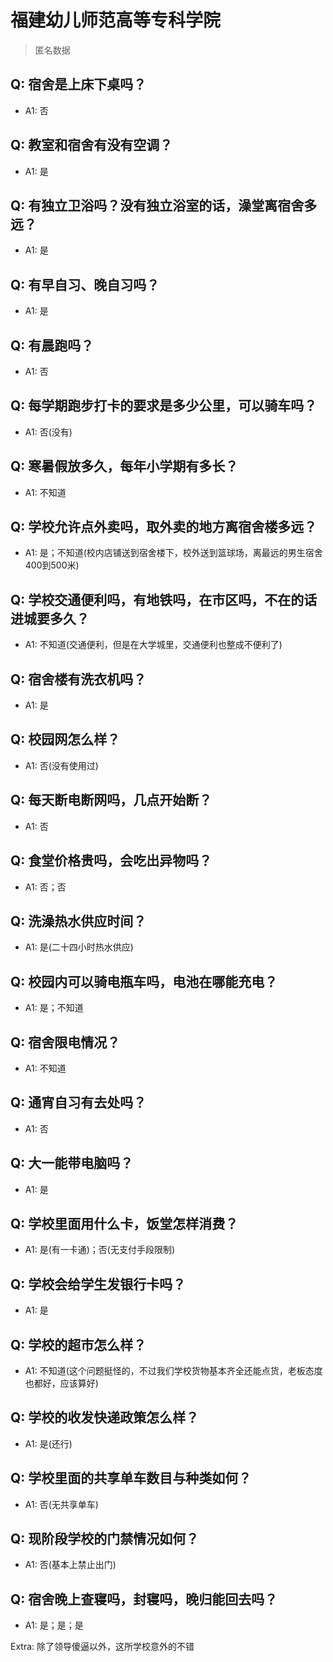 # 福建幼儿师范高等专科学院

> 匿名数据

## Q: 宿舍是上床下桌吗？

- A1: 否

## Q: 教室和宿舍有没有空调？

- A1: 是

## Q: 有独立卫浴吗？没有独立浴室的话，澡堂离宿舍多远？

- A1: 是

## Q: 有早自习、晚自习吗？

- A1: 是

## Q: 有晨跑吗？

- A1: 否

## Q: 每学期跑步打卡的要求是多少公里，可以骑车吗？

- A1: 否(没有)

## Q: 寒暑假放多久，每年小学期有多长？

- A1: 不知道

## Q: 学校允许点外卖吗，取外卖的地方离宿舍楼多远？

- A1: 是；不知道(校内店铺送到宿舍楼下，校外送到篮球场，离最远的男生宿舍400到500米)

## Q: 学校交通便利吗，有地铁吗，在市区吗，不在的话进城要多久？

- A1: 不知道(交通便利，但是在大学城里，交通便利也整成不便利了)

## Q: 宿舍楼有洗衣机吗？

- A1: 是

## Q: 校园网怎么样？

- A1: 否(没有使用过)

## Q: 每天断电断网吗，几点开始断？

- A1: 否

## Q: 食堂价格贵吗，会吃出异物吗？

- A1: 否；否

## Q: 洗澡热水供应时间？

- A1: 是(二十四小时热水供应)

## Q: 校园内可以骑电瓶车吗，电池在哪能充电？

- A1: 是；不知道

## Q: 宿舍限电情况？

- A1: 不知道

## Q: 通宵自习有去处吗？

- A1: 否

## Q: 大一能带电脑吗？

- A1: 是

## Q: 学校里面用什么卡，饭堂怎样消费？

- A1: 是(有一卡通)；否(无支付手段限制)

## Q: 学校会给学生发银行卡吗？

- A1: 是

## Q: 学校的超市怎么样？

- A1: 不知道(这个问题挺怪的，不过我们学校货物基本齐全还能点货，老板态度也都好，应该算好)

## Q: 学校的收发快递政策怎么样？

- A1: 是(还行)

## Q: 学校里面的共享单车数目与种类如何？

- A1: 否(无共享单车)

## Q: 现阶段学校的门禁情况如何？

- A1: 否(基本上禁止出门)

## Q: 宿舍晚上查寝吗，封寝吗，晚归能回去吗？

- A1: 是；是；是

Extra: 除了领导傻逼以外，这所学校意外的不错